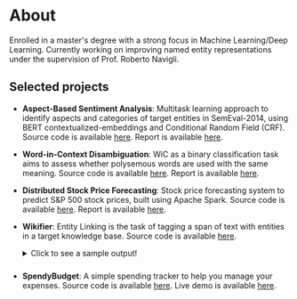 # About
Enrolled in a master's degree with a strong focus in Machine Learning/Deep Learning. Currently working on improving named entity representations under the supervision of Prof. Roberto Navigli.

## Selected projects
- **Aspect-Based Sentiment Analysis**: Multitask learning approach to identify aspects and categories of target entities in SemEval-2014, using BERT contextualized-embeddings and Conditional Random Field (CRF). Source code is available [here](https://github.com/LeonardoEmili/Aspect-Based-Sentiment-Analysis). Report is available [here](assets/data/absa_report.pdf).

- **Word-in-Context Disambiguation**: WiC as a binary classification task aims to assess whether polysemous words are used with the same meaning. Source code is available [here](https://github.com/LeonardoEmili/Word-in-Context). Report is available [here](assets/data/wic_report.pdf).

- **Distributed Stock Price Forecasting**: Stock price forecasting system to predict S&amp;P 500 stock prices, built using Apache Spark. Source code is available [here](https://github.com/LeonardoEmili/stock-price-forecasting). Report is available [here](assets/data/stock_price_report.pdf).

- **Wikifier**: Entity Linking is the task of tagging a span of text with entities in a target knowledge base. Source code is available [here](https://github.com/LeonardoEmili/Wikifier).
    <details>
    <summary style='margin-bottom: 10px;'>Click to see a sample output!</summary>
    <b>Predicted annotation:</b>
    <pre style='white-space: pre-wrap;'>A <a href="https://en.wikipedia.org/wiki/Huguenot">Huguenot</a> and <a href="https://en.wikipedia.org/wiki/Officer">officer</a> under <a href="https://en.wikipedia.org/wiki/Admiral">Admiral</a> Gaspard De Coligny, Ribault led an expedition to the <a href="https://en.wikipedia.org/wiki/New_world">New World</a> in 1562 that founded the outpost of Charlesfort on Parris <a href="https://en.wikipedia.org/wiki/Island">Island</a> in present-day <a href="https://en.wikipedia.org/wiki/South_carolina">South Carolina</a>.</pre>
    <b>Gold annotation:</b>
    <pre style='white-space: pre-wrap;'>A <a href="https://en.wikipedia.org/wiki/Huguenot">Huguenot</a> and <a href="https://en.wikipedia.org/wiki/Officer">officer</a> under Admiral <a href="https://en.wikipedia.org/wiki/Gaspard_II_de_Coligny">Gaspard De Coligny</a>, Ribault led an expedition to the <a href="https://en.wikipedia.org/wiki/New_world">New World</a> in 1562 that founded the outpost of Charlesfort on <a href="https://en.wikipedia.org/wiki/Marine_Corps_Recruit_Depot_Parris_Island">Parris Island</a> in present-day <a href="https://en.wikipedia.org/wiki/South_carolina">South Carolina</a>.</pre>
    </details>

- **SpendyBudget**: A simple spending tracker to help you manage your expenses. Source code is available [here](https://github.com/LeonardoEmili/SpendyBudget). Live demo is available [here](https://spendybudget.web.app/).